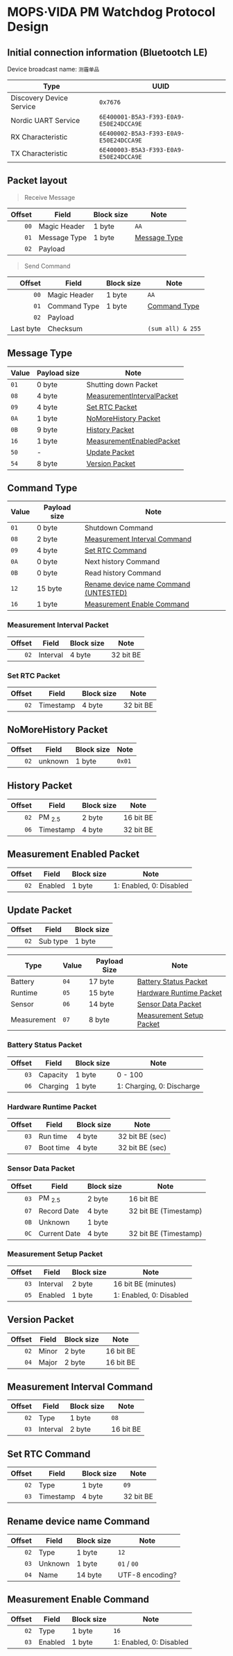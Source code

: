 # MOPS·VIDA PM Watchdog Protocol Design

## Initial connection information (Bluetootch LE)

Device broadcast name: `测霾单品`

| Type                     | UUID                                   |
| ------------------------ | -------------------------------------- |
| Discovery Device Service | `0x7676`                               |
| Nordic UART Service      | `6E400001-B5A3-F393-E0A9-E50E24DCCA9E` |
| RX Characteristic        | `6E400002-B5A3-F393-E0A9-E50E24DCCA9E` |
| TX Characteristic        | `6E400003-B5A3-F393-E0A9-E50E24DCCA9E` |

## Packet layout

> Receive Message

| Offset | Field        | Block size | Note                          |
| -----: | ------------ | ---------- | ----------------------------- |
|   `00` | Magic Header | 1 byte     | `AA`                          |
|   `01` | Message Type | 1 byte     | [Message Type](#message-type) |
|   `02` | Payload      |            |                               |

> Send Command

|    Offset | Field        | Block size | Note                          |
| --------: | ------------ | ---------- | ----------------------------- |
|      `00` | Magic Header | 1 byte     | `AA`                          |
|      `01` | Command Type | 1 byte     | [Command Type](#command-type) |
|      `02` | Payload      |            |                               |
| Last byte | Checksum     |            | `(sum all) & 255`             |

## Message Type

| Value | Payload size | Note                                                      |
| ----- | ------------ | --------------------------------------------------------- |
| `01`  | 0 byte       | Shutting down Packet                                      |
| `08`  | 4 byte       | [MeasurementIntervalPacket](#measurement-interval-packet) |
| `09`  | 4 byte       | [Set RTC Packet](#set-rtc-packet)                         |
| `0A`  | 1 byte       | [NoMoreHistory Packet](#nomorehistory-packet)             |
| `0B`  | 9 byte       | [History Packet](#history-packet)                         |
| `16`  | 1 byte       | [MeasurementEnabledPacket](#measurement-enabled-packet)   |
| `50`  | -            | [Update Packet](#update-packet)                           |
| `54`  | 8 byte       | [Version Packet](#version-packet)                         |

## Command Type

| Value | Payload size | Note                                                                 |
| ----- | ------------ | -------------------------------------------------------------------- |
| `01`  | 0 byte       | Shutdown Command                                                     |
| `08`  | 2 byte       | [Measurement Interval Command](#measurement-interval-command)        |
| `09`  | 4 byte       | [Set RTC Command](#set-rtc-command)                                  |
| `0A`  | 0 byte       | Next history Command                                                 |
| `0B`  | 0 byte       | Read history Command                                                 |
| `12`  | 15 byte      | [Rename device name Command (UNTESTED)](#rename-device-name-command) |
| `16`  | 1 byte       | [Measurement Enable Command](#measurement-enable-command)            |

### Measurement Interval Packet

| Offset | Field    | Block size | Note      |
| -----: | -------- | ---------- | --------- |
|   `02` | Interval | 4 byte     | 32 bit BE |

### Set RTC Packet

| Offset | Field     | Block size | Note      |
| -----: | --------- | ---------- | --------- |
|   `02` | Timestamp | 4 byte     | 32 bit BE |

## NoMoreHistory Packet

| Offset | Field   | Block size | Note   |
| -----: | ------- | ---------- | ------ |
|   `02` | unknown | 1 byte     | `0x01` |

## History Packet

| Offset | Field             | Block size | Note      |
| -----: | ----------------- | ---------- | --------- |
|   `02` | PM <sub>2.5</sub> | 2 byte     | 16 bit BE |
|   `06` | Timestamp         | 4 byte     | 32 bit BE |

## Measurement Enabled Packet

| Offset | Field   | Block size | Note                    |
| -----: | ------- | ---------- | ----------------------- |
|   `02` | Enabled | 1 byte     | 1: Enabled, 0: Disabled |

## Update Packet

| Offset | Field    | Block size |
| -----: | -------- | ---------- |
|   `02` | Sub type | 1 byte     |

| Type        | Value | Payload Size | Note                                                  |
| ----------- | ----- | ------------ | ----------------------------------------------------- |
| Battery     | `04`  | 17 byte      | [Battery Status Packet](#battery-status-packet)       |
| Runtime     | `05`  | 15 byte      | [Hardware Runtime Packet](#hardware-runtime-packet)   |
| Sensor      | `06`  | 14 byte      | [Sensor Data Packet](#sensor-data-packet)             |
| Measurement | `07`  | 8 byte       | [Measurement Setup Packet](#measurement-setup-packet) |

### Battery Status Packet

| Offset | Field    | Block size | Note                      |
| -----: | -------- | ---------- | ------------------------- |
|   `03` | Capacity | 1 byte     | 0 - 100                   |
|   `06` | Charging | 1 byte     | 1: Charging, 0: Discharge |

### Hardware Runtime Packet

| Offset | Field     | Block size | Note            |
| -----: | --------- | ---------- | --------------- |
|   `03` | Run time  | 4 byte     | 32 bit BE (sec) |
|   `07` | Boot time | 4 byte     | 32 bit BE (sec) |

### Sensor Data Packet

| Offset | Field             | Block size | Note                  |
| -----: | ----------------- | ---------- | --------------------- |
|   `03` | PM <sub>2.5</sub> | 2 byte     | 16 bit BE             |
|   `07` | Record Date       | 4 byte     | 32 bit BE (Timestamp) |
|   `0B` | Unknown           | 1 byte     |                       |
|   `0C` | Current Date      | 4 byte     | 32 bit BE (Timestamp) |

### Measurement Setup Packet

| Offset | Field    | Block size | Note                    |
| -----: | -------- | ---------- | ----------------------- |
|   `03` | Interval | 2 byte     | 16 bit BE (minutes)     |
|   `05` | Enabled  | 1 byte     | 1: Enabled, 0: Disabled |

## Version Packet

| Offset | Field | Block size | Note      |
| -----: | ----- | ---------- | --------- |
|   `02` | Minor | 2 byte     | 16 bit BE |
|   `04` | Major | 2 byte     | 16 bit BE |

## Measurement Interval Command

| Offset | Field    | Block size | Note      |
| -----: | -------- | ---------- | --------- |
|   `02` | Type     | 1 byte     | `08`      |
|   `03` | Interval | 2 byte     | 16 bit BE |

## Set RTC Command

| Offset | Field     | Block size | Note      |
| -----: | --------- | ---------- | --------- |
|   `02` | Type      | 1 byte     | `09`      |
|   `03` | Timestamp | 4 byte     | 32 bit BE |

## Rename device name Command

| Offset | Field   | Block size | Note            |
| -----: | ------- | ---------- | --------------- |
|   `02` | Type    | 1 byte     | `12`            |
|   `03` | Unknown | 1 byte     | `01` / `00`     |
|   `04` | Name    | 14 byte    | UTF-8 encoding? |

## Measurement Enable Command

| Offset | Field   | Block size | Note                    |
| -----: | ------- | ---------- | ----------------------- |
|   `02` | Type    | 1 byte     | `16`                    |
|   `03` | Enabled | 1 byte     | 1: Enabled, 0: Disabled |
